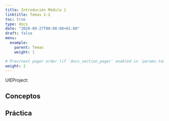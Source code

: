 ```yaml
---
title: Introdución Módulo 1
linktitle: Temas 1-2
toc: true
type: docs
date: "2020-09-27T00:00:00+01:00"
draft: false
menu:
  example:
    parent: Temas
    weight: 1

# Prev/next pager order (if `docs_section_pager` enabled in `params.toml`)
weight: 1
---
```


UIEProject:

## Conceptos

## Práctica 


